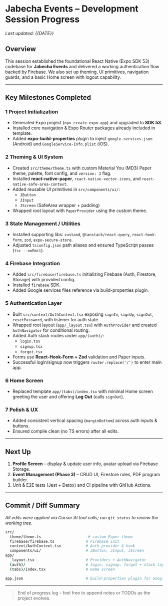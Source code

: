 # Jabecha Events – Development Session Progress

_Last updated: {{DATE}}_

## Overview
This session established the foundational React Native (Expo SDK 53) codebase for **Jabecha Events** and delivered a working authentication flow backed by Firebase. We also set up theming, UI primitives, navigation guards, and a basic Home screen with logout capability.

---

## Key Milestones Completed

### 1  Project Initialization
* Generated Expo project (`npx create-expo-app`) and upgraded to **SDK 53**.
* Installed core navigation & Expo Router packages already included in template.
* Added **expo-build-properties** plugin to inject `google-services.json` (Android) and `GoogleService-Info.plist` (iOS).

### 2  Theming & UI System
* Created `src/theme/theme.ts` with custom Material You (MD3) Paper theme, palette, font config, and `version: 3` flag.
* Installed **react-native-paper**, `react-native-vector-icons`, and `react-native-safe-area-context`.
* Added reusable UI primitives in `src/components/ui/`:
  * `JButton`
  * `JInput`
  * `JScreen` (SafeArea wrapper + padding)
* Wrapped root layout with `PaperProvider` using the custom theme.

### 3  State Management / Utilities
* Installed supporting libs: `zustand`, `@tanstack/react-query`, `react-hook-form`, `zod`, `expo-secure-store`.
* Adjusted `tsconfig.json` path aliases and ensured TypeScript passes (`tsc --noEmit`).

### 4  Firebase Integration
* Added `src/firebase/firebase.ts` initializing Firebase (Auth, Firestore, Storage) with provided config.
* Installed `firebase` SDK.
* Added Google services files reference via build-properties plugin.

### 5  Authentication Layer
* Built `src/context/AuthContext.tsx` exposing `signIn`, `signUp`, `signOut`, `resetPassword`, with listener for auth state.
* Wrapped root layout (`app/_layout.tsx`) with `AuthProvider` and created `AuthNavigator` for conditional routing.
* Added Auth stack routes under `app/(auth)/`:
  * `login.tsx`
  * `signup.tsx`
  * `forgot.tsx`
* Forms use **React-Hook-Form + Zod** validation and Paper inputs.
* Successful login/signup now triggers `router.replace('/')` to enter main app.

### 6  Home Screen
* Replaced template `app/(tabs)/index.tsx` with minimal Home screen greeting the user and offering **Log Out** (calls `signOut`).

### 7  Polish & UX
* Added consistent vertical spacing (`marginBottom`) across auth inputs & buttons.
* Ensured compile clean (no TS errors) after all edits.

---

## Next Up
1. **Profile Screen** – display & update user info, avatar upload via Firebase Storage.
2. **Event Management (Phase 3)** – CRUD UI, Firestore rules, PDF program builder.
3. Unit & E2E tests (Jest + Detox) and CI pipeline with GitHub Actions.

---

## Commit / Diff Summary
_All edits were applied via Cursor AI tool calls; run `git status` to review the working tree._

```bash
src/
  theme/theme.ts                     # custom Paper theme
  firebase/firebase.ts              # Firebase init
  context/AuthContext.tsx           # Auth provider & hook
  components/ui/                    # JButton, JInput, JScreen
app/
  _layout.tsx                       # Providers + AuthNavigator
  (auth)/                           # login, signup, forgot + stack layout
  (tabs)/index.tsx                  # Home screen

app.json                            # build-properties plugin for Google services
```

---

> End of progress log – feel free to append notes or TODOs as the project evolves. 